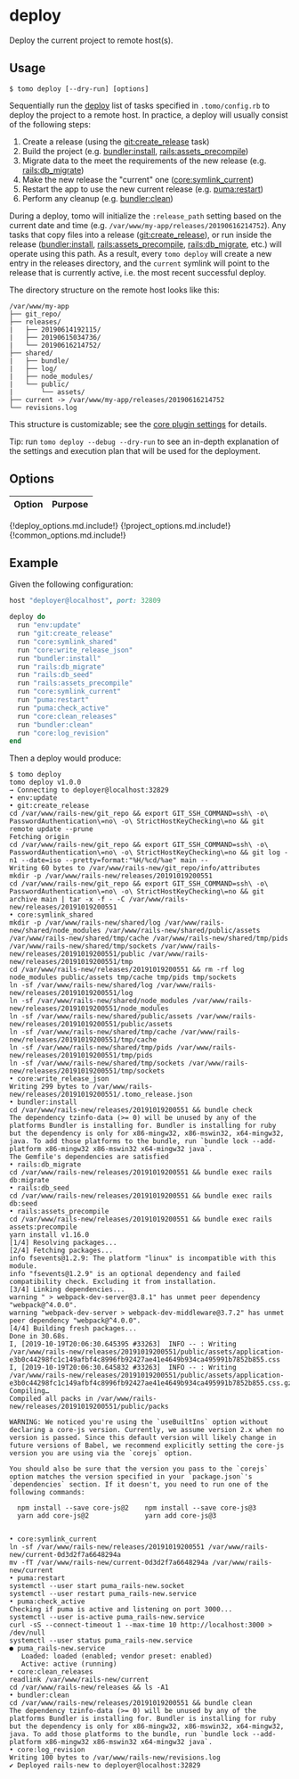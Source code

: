 # deploy

Deploy the current project to remote host(s).

## Usage

```plain
$ tomo deploy [--dry-run] [options]
```

Sequentially run the [deploy](../configuration.md#deployblock) list of tasks specified in `.tomo/config.rb` to deploy the project to a remote host. In practice, a deploy will usually consist of the following steps:

1. Create a release (using the [git:create_release](../plugins/git.md#gitcreate_release) task)
2. Build the project (e.g. [bundler:install](../plugins/bundler.md#bundlerinstall), [rails:assets_precompile](../plugins/rails.md#railsassets_precompile))
3. Migrate data to the meet the requirements of the new release (e.g. [rails:db_migrate](../plugins/rails.md#railsdb_migrate))
4. Make the new release the "current" one ([core:symlink_current](../plugins/core.md#coresymlink_current))
5. Restart the app to use the new current release (e.g. [puma:restart](../plugins/puma.md#pumarestart))
6. Perform any cleanup (e.g. [bundler:clean](../plugins/bundler.md#bundlerclean))

During a deploy, tomo will initialize the `:release_path` setting based on the current date and time (e.g. `/var/www/my-app/releases/20190616214752`). Any tasks that copy files into a release ([git:create_release](../plugins/git.md#gitcreate_release)), or run inside the release ([bundler:install](../plugins/bundler.md#bundlerinstall), [rails:assets_precompile](../plugins/rails.md#railsassets_precompile), [rails:db_migrate](../plugins/rails.md#railsdb_migrate), etc.) will operate using this path. As a result, every `tomo deploy` will create a new entry in the releases directory, and the `current` symlink will point to the release that is currently active, i.e. the most recent successful deploy.

The directory structure on the remote host looks like this:

```plain
/var/www/my-app
├── git_repo/
├── releases/
|   ├── 20190614192115/
|   ├── 20190615034736/
|   └── 20190616214752/
├── shared/
|   ├── bundle/
|   ├── log/
|   ├── node_modules/
|   └── public/
|       └── assets/
├── current -> /var/www/my-app/releases/20190616214752
└── revisions.log
```

This structure is customizable; see the [core plugin settings](../plugins/core.md#settings) for details.

Tip: run `tomo deploy --debug --dry-run` to see an in-depth explanation of the settings and execution plan that will be used for the deployment.

## Options

| Option | Purpose |
| ------ | ------- |
{!deploy_options.md.include!}
{!project_options.md.include!}
{!common_options.md.include!}

## Example

Given the following configuration:

```ruby
host "deployer@localhost", port: 32809

deploy do
  run "env:update"
  run "git:create_release"
  run "core:symlink_shared"
  run "core:write_release_json"
  run "bundler:install"
  run "rails:db_migrate"
  run "rails:db_seed"
  run "rails:assets_precompile"
  run "core:symlink_current"
  run "puma:restart"
  run "puma:check_active"
  run "core:clean_releases"
  run "bundler:clean"
  run "core:log_revision"
end
```

Then a deploy would produce:

```plain
$ tomo deploy
tomo deploy v1.0.0
→ Connecting to deployer@localhost:32829
• env:update
• git:create_release
cd /var/www/rails-new/git_repo && export GIT_SSH_COMMAND=ssh\ -o\ PasswordAuthentication\=no\ -o\ StrictHostKeyChecking\=no && git remote update --prune
Fetching origin
cd /var/www/rails-new/git_repo && export GIT_SSH_COMMAND=ssh\ -o\ PasswordAuthentication\=no\ -o\ StrictHostKeyChecking\=no && git log -n1 --date=iso --pretty=format:"%H/%cd/%ae" main --
Writing 60 bytes to /var/www/rails-new/git_repo/info/attributes
mkdir -p /var/www/rails-new/releases/20191019200551
cd /var/www/rails-new/git_repo && export GIT_SSH_COMMAND=ssh\ -o\ PasswordAuthentication\=no\ -o\ StrictHostKeyChecking\=no && git archive main | tar -x -f - -C /var/www/rails-new/releases/20191019200551
• core:symlink_shared
mkdir -p /var/www/rails-new/shared/log /var/www/rails-new/shared/node_modules /var/www/rails-new/shared/public/assets /var/www/rails-new/shared/tmp/cache /var/www/rails-new/shared/tmp/pids /var/www/rails-new/shared/tmp/sockets /var/www/rails-new/releases/20191019200551/public /var/www/rails-new/releases/20191019200551/tmp
cd /var/www/rails-new/releases/20191019200551 && rm -rf log node_modules public/assets tmp/cache tmp/pids tmp/sockets
ln -sf /var/www/rails-new/shared/log /var/www/rails-new/releases/20191019200551/log
ln -sf /var/www/rails-new/shared/node_modules /var/www/rails-new/releases/20191019200551/node_modules
ln -sf /var/www/rails-new/shared/public/assets /var/www/rails-new/releases/20191019200551/public/assets
ln -sf /var/www/rails-new/shared/tmp/cache /var/www/rails-new/releases/20191019200551/tmp/cache
ln -sf /var/www/rails-new/shared/tmp/pids /var/www/rails-new/releases/20191019200551/tmp/pids
ln -sf /var/www/rails-new/shared/tmp/sockets /var/www/rails-new/releases/20191019200551/tmp/sockets
• core:write_release_json
Writing 299 bytes to /var/www/rails-new/releases/20191019200551/.tomo_release.json
• bundler:install
cd /var/www/rails-new/releases/20191019200551 && bundle check
The dependency tzinfo-data (>= 0) will be unused by any of the platforms Bundler is installing for. Bundler is installing for ruby but the dependency is only for x86-mingw32, x86-mswin32, x64-mingw32, java. To add those platforms to the bundle, run `bundle lock --add-platform x86-mingw32 x86-mswin32 x64-mingw32 java`.
The Gemfile's dependencies are satisfied
• rails:db_migrate
cd /var/www/rails-new/releases/20191019200551 && bundle exec rails db:migrate
• rails:db_seed
cd /var/www/rails-new/releases/20191019200551 && bundle exec rails db:seed
• rails:assets_precompile
cd /var/www/rails-new/releases/20191019200551 && bundle exec rails assets:precompile
yarn install v1.16.0
[1/4] Resolving packages...
[2/4] Fetching packages...
info fsevents@1.2.9: The platform "linux" is incompatible with this module.
info "fsevents@1.2.9" is an optional dependency and failed compatibility check. Excluding it from installation.
[3/4] Linking dependencies...
warning " > webpack-dev-server@3.8.1" has unmet peer dependency "webpack@^4.0.0".
warning "webpack-dev-server > webpack-dev-middleware@3.7.2" has unmet peer dependency "webpack@^4.0.0".
[4/4] Building fresh packages...
Done in 30.68s.
I, [2019-10-19T20:06:30.645395 #33263]  INFO -- : Writing /var/www/rails-new/releases/20191019200551/public/assets/application-e3b0c44298fc1c149afbf4c8996fb92427ae41e4649b934ca495991b7852b855.css
I, [2019-10-19T20:06:30.645832 #33263]  INFO -- : Writing /var/www/rails-new/releases/20191019200551/public/assets/application-e3b0c44298fc1c149afbf4c8996fb92427ae41e4649b934ca495991b7852b855.css.gz
Compiling…
Compiled all packs in /var/www/rails-new/releases/20191019200551/public/packs

WARNING: We noticed you're using the `useBuiltIns` option without declaring a core-js version. Currently, we assume version 2.x when no version is passed. Since this default version will likely change in future versions of Babel, we recommend explicitly setting the core-js version you are using via the `corejs` option.

You should also be sure that the version you pass to the `corejs` option matches the version specified in your `package.json`'s `dependencies` section. If it doesn't, you need to run one of the following commands:

  npm install --save core-js@2    npm install --save core-js@3
  yarn add core-js@2              yarn add core-js@3


• core:symlink_current
ln -sf /var/www/rails-new/releases/20191019200551 /var/www/rails-new/current-0d3d2f7a6648294a
mv -fT /var/www/rails-new/current-0d3d2f7a6648294a /var/www/rails-new/current
• puma:restart
systemctl --user start puma_rails-new.socket
systemctl --user restart puma_rails-new.service
• puma:check_active
Checking if puma is active and listening on port 3000...
systemctl --user is-active puma_rails-new.service
curl -sS --connect-timeout 1 --max-time 10 http://localhost:3000 > /dev/null
systemctl --user status puma_rails-new.service
● puma_rails-new.service
   Loaded: loaded (enabled; vendor preset: enabled)
   Active: active (running)
• core:clean_releases
readlink /var/www/rails-new/current
cd /var/www/rails-new/releases && ls -A1
• bundler:clean
cd /var/www/rails-new/releases/20191019200551 && bundle clean
The dependency tzinfo-data (>= 0) will be unused by any of the platforms Bundler is installing for. Bundler is installing for ruby but the dependency is only for x86-mingw32, x86-mswin32, x64-mingw32, java. To add those platforms to the bundle, run `bundle lock --add-platform x86-mingw32 x86-mswin32 x64-mingw32 java`.
• core:log_revision
Writing 100 bytes to /var/www/rails-new/revisions.log
✔ Deployed rails-new to deployer@localhost:32829
```
